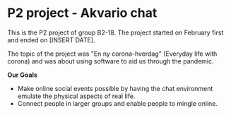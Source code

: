 # P2 project - Akvario chat

This is the P2 project of group B2-18. The project started on February first and ended on [INSERT DATE].

The topic of the project was "En ny corona-hverdag" (Everyday life with corona) and was about using software to aid us through the pandemic.

**Our Goals**
- Make online social events possible by having the chat environment emulate the physical aspects of real life.
- Connect people in larger groups and enable people to mingle online.
